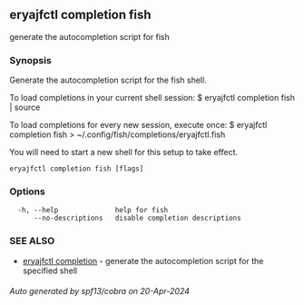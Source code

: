 ## eryajfctl completion fish

generate the autocompletion script for fish

### Synopsis


Generate the autocompletion script for the fish shell.

To load completions in your current shell session:
$ eryajfctl completion fish | source

To load completions for every new session, execute once:
$ eryajfctl completion fish > ~/.config/fish/completions/eryajfctl.fish

You will need to start a new shell for this setup to take effect.


```
eryajfctl completion fish [flags]
```

### Options

```
  -h, --help              help for fish
      --no-descriptions   disable completion descriptions
```

### SEE ALSO

* [eryajfctl completion](eryajfctl_completion.md)	 - generate the autocompletion script for the specified shell

###### Auto generated by spf13/cobra on 20-Apr-2024
